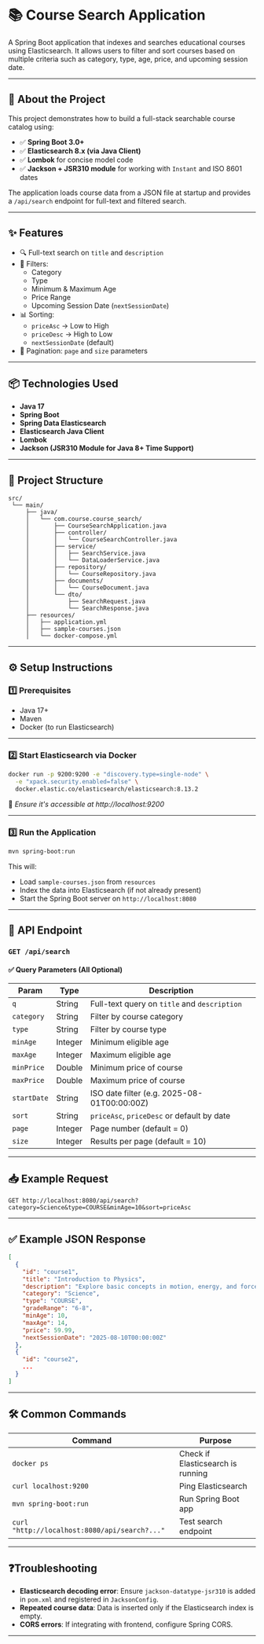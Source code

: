 # 📚 Course Search Application

A Spring Boot application that indexes and searches educational courses using Elasticsearch. It allows users to filter and sort courses based on multiple criteria such as category, type, age, price, and upcoming session date.

---

## 📖 About the Project

This project demonstrates how to build a full-stack searchable course catalog using:

- ✅ **Spring Boot 3.0+**
- ✅ **Elasticsearch 8.x (via Java Client)**
- ✅ **Lombok** for concise model code
- ✅ **Jackson + JSR310 module** for working with `Instant` and ISO 8601 dates

The application loads course data from a JSON file at startup and provides a `/api/search` endpoint for full-text and filtered search.

---

## ✨ Features

- 🔍 Full-text search on `title` and `description`
- 🎯 Filters:
  - Category
  - Type
  - Minimum & Maximum Age
  - Price Range
  - Upcoming Session Date (`nextSessionDate`)
- 📊 Sorting:
  - `priceAsc` → Low to High
  - `priceDesc` → High to Low
  - `nextSessionDate` (default)
- 📄 Pagination: `page` and `size` parameters

---

## 📦 Technologies Used

- **Java 17**
- **Spring Boot**
- **Spring Data Elasticsearch**
- **Elasticsearch Java Client**
- **Lombok**
- **Jackson (JSR310 Module for Java 8+ Time Support)**

---

## 📁 Project Structure

```
src/
 └── main/
     ├── java/
     │   └── com.course.course_search/
     │       ├── CourseSearchApplication.java
     │       ├── controller/
     │       │   └── CourseSearchController.java
     │       ├── service/
     │       │   ├── SearchService.java
     │       │   └── DataLoaderService.java
     │       ├── repository/
     │       │   └── CourseRepository.java
     │       ├── documents/
     │       │   └── CourseDocument.java
     │       └── dto/
     │           ├── SearchRequest.java
     │           └── SearchResponse.java
     ├── resources/
     │   ├── application.yml
     │   ├── sample-courses.json
     │   └── docker-compose.yml
```

---

## ⚙️ Setup Instructions

### 1️⃣ Prerequisites

- Java 17+
- Maven
- Docker (to run Elasticsearch)

---

### 2️⃣ Start Elasticsearch via Docker

```bash
docker run -p 9200:9200 -e "discovery.type=single-node" \
  -e "xpack.security.enabled=false" \
  docker.elastic.co/elasticsearch/elasticsearch:8.13.2
```

📍 *Ensure it's accessible at http://localhost:9200*

---

### 3️⃣ Run the Application

```bash
mvn spring-boot:run
```

This will:
- Load `sample-courses.json` from `resources`
- Index the data into Elasticsearch (if not already present)
- Start the Spring Boot server on `http://localhost:8080`

---

## 🔗 API Endpoint

### `GET /api/search`

#### ✅ Query Parameters (All Optional)

| Param         | Type     | Description                              |
|---------------|----------|------------------------------------------|
| `q`           | String   | Full-text query on `title` and `description` |
| `category`    | String   | Filter by course category                |
| `type`        | String   | Filter by course type                   |
| `minAge`      | Integer  | Minimum eligible age                    |
| `maxAge`      | Integer  | Maximum eligible age                    |
| `minPrice`    | Double   | Minimum price of course                 |
| `maxPrice`    | Double   | Maximum price of course                 |
| `startDate`   | String   | ISO date filter (e.g. 2025-08-01T00:00:00Z) |
| `sort`        | String   | `priceAsc`, `priceDesc` or default by date |
| `page`        | Integer  | Page number (default = 0)               |
| `size`        | Integer  | Results per page (default = 10)         |

---

## 📥 Example Request

```
GET http://localhost:8080/api/search?category=Science&type=COURSE&minAge=10&sort=priceAsc
```

---

## ✅ Example JSON Response

```json
[
  {
    "id": "course1",
    "title": "Introduction to Physics",
    "description": "Explore basic concepts in motion, energy, and forces.",
    "category": "Science",
    "type": "COURSE",
    "gradeRange": "6-8",
    "minAge": 10,
    "maxAge": 14,
    "price": 59.99,
    "nextSessionDate": "2025-08-10T00:00:00Z"
  },
  {
    "id": "course2",
    ...
  }
]
```

---

## 🛠 Common Commands

| Command                     | Purpose                              |
|----------------------------|--------------------------------------|
| `docker ps`                | Check if Elasticsearch is running    |
| `curl localhost:9200`      | Ping Elasticsearch                   |
| `mvn spring-boot:run`      | Run Spring Boot app                  |
| `curl "http://localhost:8080/api/search?..."` | Test search endpoint |

---

## ❓Troubleshooting

- **Elasticsearch decoding error**: Ensure `jackson-datatype-jsr310` is added in `pom.xml` and registered in `JacksonConfig`.
- **Repeated course data**: Data is inserted only if the Elasticsearch index is empty.
- **CORS errors**: If integrating with frontend, configure Spring CORS.

---


